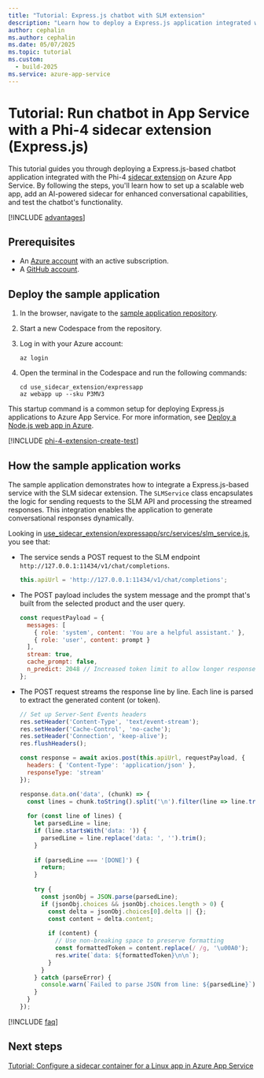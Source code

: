 ```yaml
---
title: "Tutorial: Express.js chatbot with SLM extension"
description: "Learn how to deploy a Express.js application integrated with a Phi-4 sidecar extension on Azure App Service."
author: cephalin
ms.author: cephalin
ms.date: 05/07/2025
ms.topic: tutorial
ms.custom:
  - build-2025
ms.service: azure-app-service
---
```


# Tutorial: Run chatbot in App Service with a Phi-4 sidecar extension (Express.js)

This tutorial guides you through deploying a Express.js-based chatbot application integrated with the Phi-4 [sidecar extension](overview-sidecar.md) on Azure App Service. By following the steps, you'll learn how to set up a scalable web app, add an AI-powered sidecar for enhanced conversational capabilities, and test the chatbot's functionality.

[!INCLUDE [advantages](includes/tutorial-ai-slm/advantages.md)]

## Prerequisites

- An [Azure account](https://azure.microsoft.com/pricing/purchase-options/azure-account?cid=msft_learn) with an active subscription.
- A [GitHub account](https://github.com/).

## Deploy the sample application

1. In the browser, navigate to the [sample application repository](https://github.com/Azure-Samples/ai-slm-in-app-service-sidecar).
2. Start a new Codespace from the repository.
1. Log in with your Azure account:

    ```azurecli
    az login
    ```

1. Open the terminal in the Codespace and run the following commands:

    ```azurecli
    cd use_sidecar_extension/expressapp
    az webapp up --sku P3MV3
    ```

This startup command is a common setup for deploying Express.js applications to Azure App Service. For more information, see [Deploy a Node.js web app in Azure](quickstart-nodejs.md).

[!INCLUDE [phi-4-extension-create-test](includes/tutorial-ai-slm/phi-4-extension-create-test.md)]

## How the sample application works

The sample application demonstrates how to integrate a Express.js-based service with the SLM sidecar extension. The `SLMService` class encapsulates the logic for sending requests to the SLM API and processing the streamed responses. This integration enables the application to generate conversational responses dynamically.

Looking in [use_sidecar_extension/expressapp/src/services/slm_service.js](https://github.com/Azure-Samples/ai-slm-in-app-service-sidecar/blob/main/use_sidecar_extension/expressapp/src/services/slm_service.js), you see that:

- The service sends a POST request to the SLM endpoint `http://127.0.0.1:11434/v1/chat/completions`.

    ```javascript
    this.apiUrl = 'http://127.0.0.1:11434/v1/chat/completions';
    ```

- The POST payload includes the system message and the prompt that's built from the selected product and the user query.

    ```javascript
    const requestPayload = {
      messages: [
        { role: 'system', content: 'You are a helpful assistant.' },
        { role: 'user', content: prompt }
      ],
      stream: true,
      cache_prompt: false,
      n_predict: 2048 // Increased token limit to allow longer responses
    };
    ```

- The POST request streams the response line by line. Each line is parsed to extract the generated content (or token).

    ```javascript
    // Set up Server-Sent Events headers
    res.setHeader('Content-Type', 'text/event-stream');
    res.setHeader('Cache-Control', 'no-cache');
    res.setHeader('Connection', 'keep-alive');
    res.flushHeaders();

    const response = await axios.post(this.apiUrl, requestPayload, {
      headers: { 'Content-Type': 'application/json' },
      responseType: 'stream'
    });

    response.data.on('data', (chunk) => {
      const lines = chunk.toString().split('\n').filter(line => line.trim() !== '');
      
      for (const line of lines) {
        let parsedLine = line;
        if (line.startsWith('data: ')) {
          parsedLine = line.replace('data: ', '').trim();
        }
        
        if (parsedLine === '[DONE]') {
          return;
        }
        
        try {
          const jsonObj = JSON.parse(parsedLine);
          if (jsonObj.choices && jsonObj.choices.length > 0) {
            const delta = jsonObj.choices[0].delta || {};
            const content = delta.content;
            
            if (content) {
              // Use non-breaking space to preserve formatting
              const formattedToken = content.replace(/ /g, '\u00A0');
              res.write(`data: ${formattedToken}\n\n`);
            }
          }
        } catch (parseError) {
          console.warn(`Failed to parse JSON from line: ${parsedLine}`);
        }
      }
    });
    ```

[!INCLUDE [faq](includes/tutorial-ai-slm/faq.md)]

## Next steps

[Tutorial: Configure a sidecar container for a Linux app in Azure App Service](tutorial-sidecar.md)
